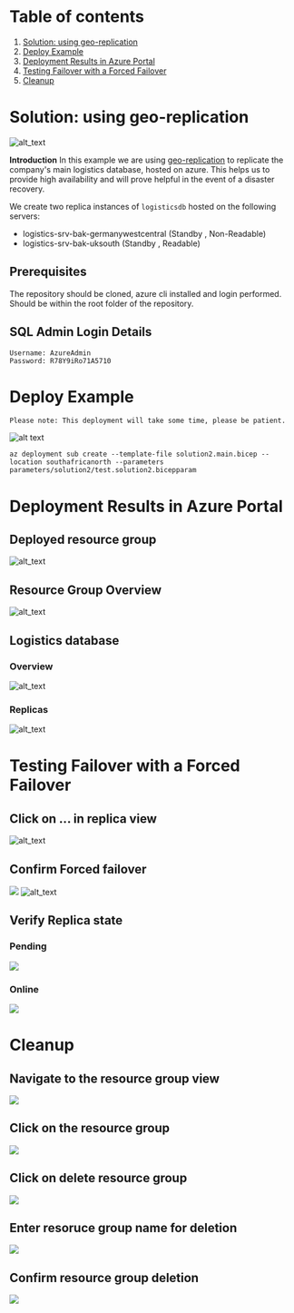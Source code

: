 # Table of contents
1. [Solution: using geo-replication](#solution-using-geo-replication)
2. [Deploy Example](#deploy-example)
3. [Deployment Results in Azure Portal](#deployment-results-in-azure-portal)
4. [Testing Failover with a Forced Failover](#testing-failover-with-a-forced-failover)
5. [Cleanup](#cleanup)
# Solution: using geo-replication
![alt_text](images/solution-2-resources.jpg)

**Introduction**
In this example we are using [geo-replication](https://learn.microsoft.com/en-us/azure/azure-sql/database/active-geo-replication-overview?view=azuresql&tabs=tsql) to replicate the company's main logistics database, hosted on azure. This helps us to provide high availability and will prove helpful in the event of a disaster recovery. 

We create two replica instances of ``logisticsdb`` hosted on the following servers:
- logistics-srv-bak-germanywestcentral (Standby , Non-Readable)
- logistics-srv-bak-uksouth (Standby , Readable)
## Prerequisites
The repository should be cloned, azure cli installed and login performed. Should be within the root folder of the repository.

## SQL Admin Login Details
```
Username: AzureAdmin
Password: R78Y9iRo71A5710
```

# Deploy Example
``Please note: This deployment will take some time, please be patient.``

![alt text](images/example-deployment.png)
```
az deployment sub create --template-file solution2.main.bicep --location southafricanorth --parameters parameters/solution2/test.solution2.bicepparam
```

# Deployment Results in Azure Portal

## Deployed resource group
![alt_text](images/portal%20view/portal-view-resource-groups.png)

## Resource Group Overview
![alt_text](images/portal%20view/resource-group-overview.png)

## Logistics database
### Overview
![alt_text](images/portal%20view/portal-view-logistics-db-overview.png)
### Replicas
![alt_text](images/portal%20view/portal-view-replicas.png)

# Testing Failover with a Forced Failover
## Click on ... in replica view
![alt_text](images/portal%20view/navigate-to-forced-failover.png)
## Confirm Forced failover
![](images/portal%20view/portal-view-failover-request-notification.png)
![alt_text](images/portal%20view/confirm-forced-failover.png)

## Verify Replica state
### Pending
![](images/portal%20view/replica-state-pending.png)
### Online
![](images/portal%20view/replica-state-online.png)

# Cleanup
## Navigate to the resource group view
![](images/portal%20view/cleanup-home-view-navigate-resource-groups.png)
## Click on the resource group
![](images/portal%20view/cleanup-resource-group-view-navigate-resource-group.png)
## Click on delete resource group
![](images/portal%20view/cleanup-delete-resource-group.png)
## Enter resoruce group name for deletion
![](images/portal%20view/delete-resource-group-deletion.png)
## Confirm resource group deletion
![](images/portal%20view/confirm-resource-group-deletion.png)
